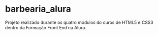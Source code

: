 # barbearia_alura
Projeto realizado durante os quatro módulos do curos de HTML5 e CSS3 dentro da Formação Front End na Alura. 
